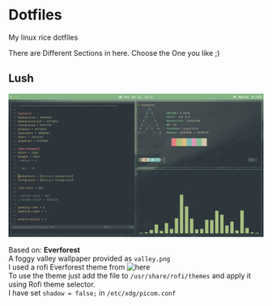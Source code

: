 # Dotfiles
My linux rice dotfiles

There are Different Sections in here. Choose the One you like ;)

## Lush

<p align="center">
  <img src="/Lush/image.png" width="700" title="Lush SS">
</p>

Based on: **Everforest**<br>
A foggy valley wallpaper provided as `valley.png`<br>
I used a rofi Everforest theme from ![here](https://github.com/newmanls/rofi-themes-collection)<br>
To use the theme just add the file to `/usr/share/rofi/themes` and apply it using Rofi theme selector.<br>
I have set `shadow = false;` in `/etc/xdg/picom.conf`
